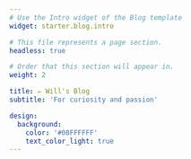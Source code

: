 ```yaml
---
# Use the Intro widget of the Blog template
widget: starter.blog.intro

# This file represents a page section.
headless: true

# Order that this section will appear in.
weight: 2

title: ✏️ Will's Blog
subtitle: 'For curiosity and passion'

design:
  background:
    color: '#00FFFFFF'
    text_color_light: true
---
```

